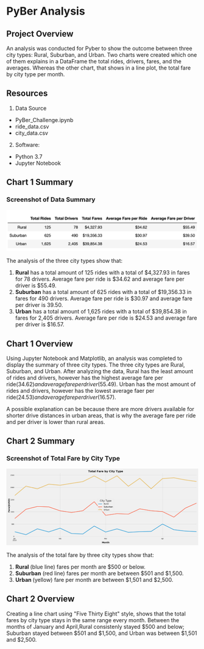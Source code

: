 # PyBer Analysis

## Project Overview
An analysis was conducted for Pyber to show the outcome between three city types: Rural, Suburban, and Urban.  Two charts were created which one of them explains in a DataFrame the total rides, drivers, fares, and the averages.  Whereas the other chart, that shows in a line plot, the total fare by city type per month.

## Resources
1) Data Source
- PyBer_Challenge.ipynb
- ride_data.csv
- city_data.csv
2) Software: 
- Python 3.7
- Jupyter Notebook
  
## Chart 1 Summary

### Screenshot of Data Summary
<img width=“500” alt=“” src="https://github.com/estherhk/PyBer_Analysis/blob/master/analysis/Pyber_summary.png">

The analysis of the three city types show that:
 
 1. <b>Rural</b> has a total amount of 125 rides with a total of $4,327.93 in fares for 78 drivers.  Average fare per ride is $34.62 and average fare per driver is $55.49. 
 2. <b>Suburban</b> has a total amount of 625 rides with a total of $19,356.33 in fares for 490 drivers.  Average fare per ride is $30.97 and average fare per driver is 39.50. 
 3. <b>Urban</b> has a total amount of 1,625 rides with a total of $39,854.38 in fares for 2,405 drivers. Average fare per ride is $24.53 and average fare per driver is $16.57. 
 
 ## Chart 1 Overview
 
Using Jupyter Notebook and Matplotlib, an analysis was completed to display the summary of three city types.  The three city types are Rural, Suburban, and Urban.  After analyzing the data, Rural has the least amount of rides and drivers, however has the highest average fare per ride($34.62) and average fare per driver($55.49).  Urban has the most amount of rides and drivers, however has the lowest average faer per ride($24.53) and average fare per driver($16.57).  
 
A possible explanation can be because there are more drivers available for shorter drive distances in urban areas, that is why the average fare per ride and per driver is lower than rural areas.
 
 ## Chart 2 Summary
 
 ### Screenshot of Total Fare by City Type
<img width=“500” alt=“” src="https://github.com/estherhk/PyBer_Analysis/blob/master/analysis/Pyber_Challenge.png">
 
 The analysis of the total fare by three city types show that:
 
 1. <b> Rural </b> (blue line) fares per month are $500 or below.
 2. <b> Suburban</b> (red line) fares per month are between $501 and $1,500.
 3. <b> Urban </b> (yellow) fare per month are between $1,501 and $2,500.
 
 ## Chart 2 Overview
 
Creating a line chart using "Five Thirty Eight" style, shows that the total fares by city type stays in the same range every month.  Between the months of January and April,Rural consistenly stayed $500 and below; Suburban stayed between $501 and $1,500, and Urban was between $1,501 and $2,500.   
 
  
